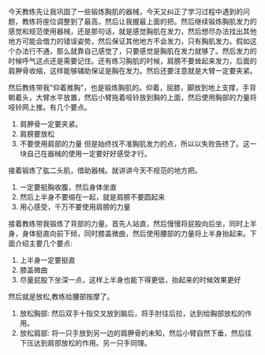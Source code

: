 今天教练先让我巩固了一些锻炼胸肌的器械，今天又纠正了学习过程中遇到的问题，教练将座位调整到了最高，然后让我握最上面的把。然后继续锻炼胸肌发力的感觉和规范使用器械，还是那句话，就是感觉胸肌在发力，然后想尽办法找出其他地方可能会借力的错误姿势，然后保证其他地方不会发力，只有胸肌发力。假如这个办法行不通，那么就靠自己感觉了，只要感觉是胸肌在发力就够了。然后发力的时候呼气这点还是需要记住。还有练习胸肌的时候，肩膀不要耸起来发力，后面的肩胛骨收缩，这样能够辅助保证是胸在发力。然后还要注意就是大臂一定要夹紧。

然后教练带我"仰着推胸"，也是锻炼胸肌的。仰着，屈膝，脚放到地上支撑，手背朝着头，大臂水平放置，然后小臂拖着哑铃放到胸的上面，然后使用胸部的力量将哑铃网上推。有几个要点。
1. 肩胛骨一定要夹紧。
2. 肩膀要放松
3. 不要使用肩部的力量
但是始终找不准胸肌发力的点，所以以失败告终了。这一块自己在器械的使用一定要好好感受才行。

接着锻炼了肱二头肌，借助器械。就讲讲今天不规范的地方把。
1. 一定要挺胸收腹，然后身体坐直
2. 然后上半身不要缩在一起，就是肩膀不要圆起来
3. 用心感受，千万不要使用肩膀的力量

接着教练带我锻炼了背部的力量。首先人站直，然后慢慢将屁股向后坐，同时上半身，身体挺直向前下倾，同时膝盖微曲，然后使用腰部的力量将上半身抬起来。下面介绍主要几个要点:
1. 上半身一定要挺直
2. 膝盖微曲
3. 尽量屁股下坐深一点，这样上半身也能下得更低，抬起来的时候效果更好

然后就是放松,教练给腰部按摩了。  
1. 放松胸部: 然后双手十指交叉放到脑后，将手肘往后拉，达到给胸部放松的作用。
2. 放松肩部: 将一只手放到另一边的肩胛骨的未知，然后小臂自然下垂，然后往下压达到肩部放松的作用。另一只手同理。

